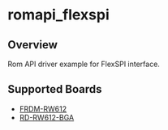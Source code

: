 # romapi_flexspi

## Overview

Rom API driver example for FlexSPI interface.

## Supported Boards
- [FRDM-RW612](../../../_boards/frdmrw612/driver_examples/romapi/flexspi/example_board_readme.md)
- [RD-RW612-BGA](../../../_boards/rdrw612bga/driver_examples/romapi/flexspi/example_board_readme.md)
